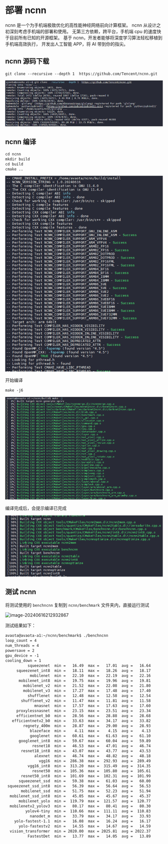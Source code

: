 # 部署 ncnn 

ncnn 是一个为手机端极致优化的高性能神经网络前向计算框架。 ncnn 从设计之初深刻考虑手机端的部署和使用。 无第三方依赖，跨平台，手机端 cpu 的速度快于目前所有已知的开源框架。 基于 ncnn，开发者能够将深度学习算法轻松移植到手机端高效执行， 开发出人工智能 APP，将 AI 带到你的指尖。

## ncnn 源码下载

```
git clone --recursive --depth 1  https://github.com/Tencent/ncnn.git
```

![image-20240616203647818](assets/post/ncnn/image-20240616203647818.png)

## ncnn 编译

```
cd ncnn
mkdir build
cd build
cmake ..
```

![image-20240616203746494](assets/post/ncnn/image-20240616203746494.png)

开始编译

```
make -j6
```

![image-20240616203814748](assets/post/ncnn/image-20240616203814748.png)

编译完成后，会提示编译已完成

![image-20240616212723519](assets/post/ncnn/image-20240616212723519.png)

## 测试 ncnn

将测试使用的 `benchncnn` 复制到 `ncnn/benchmark` 文件夹内，直接运行测试

![image-20240616212932867](C:/Users/gloom/Desktop/image-20240616212932867.png)

测试结果如下：

```
avaota@avaota-a1:~/ncnn/benchmark$ ./benchncnn
loop_count = 4
num_threads = 4
powersave = 2
gpu_device = -1
cooling_down = 1
          squeezenet  min =   16.49  max =   17.01  avg =   16.64
     squeezenet_int8  min =   18.11  max =   18.26  avg =   18.17
           mobilenet  min =   22.10  max =   22.19  avg =   22.16
      mobilenet_int8  min =   19.75  max =   19.96  avg =   19.81
        mobilenet_v2  min =   21.52  max =   22.08  avg =   21.80
        mobilenet_v3  min =   17.27  max =   17.48  avg =   17.40
          shufflenet  min =   12.48  max =   12.58  avg =   12.54
       shufflenet_v2  min =   11.47  max =   11.81  avg =   11.58
             mnasnet  min =   17.57  max =   17.63  avg =   17.60
     proxylessnasnet  min =   23.15  max =   23.51  avg =   23.34
     efficientnet_b0  min =   28.56  max =   28.88  avg =   28.68
   efficientnetv2_b0  min =   33.63  max =   34.17  avg =   33.82
        regnety_400m  min =   28.87  max =   29.00  avg =   28.93
           blazeface  min =    4.11  max =    4.15  avg =    4.13
           googlenet  min =   60.61  max =   61.63  avg =   61.10
      googlenet_int8  min =   59.67  max =   60.04  avg =   59.89
            resnet18  min =   46.53  max =   47.01  avg =   46.74
       resnet18_int8  min =   43.07  max =   43.77  avg =   43.53
             alexnet  min =   46.74  max =   48.82  avg =   48.18
               vgg16  min =  286.38  max =  292.93  avg =  289.49
          vgg16_int8  min =  313.20  max =  315.49  avg =  314.35
            resnet50  min =  105.36  max =  105.80  avg =  105.61
       resnet50_int8  min =  101.69  max =  102.31  avg =  101.99
      squeezenet_ssd  min =   59.38  max =   61.03  avg =   60.00
 squeezenet_ssd_int8  min =   56.39  max =   56.64  avg =   56.53
       mobilenet_ssd  min =   51.75  max =   52.23  avg =   51.94
  mobilenet_ssd_int8  min =   45.05  max =   45.67  avg =   45.37
      mobilenet_yolo  min =  119.79  max =  121.57  avg =  120.77
  mobilenetv2_yolov3  min =   80.17  max =   80.41  avg =   80.30
         yolov4-tiny  min =  110.66  max =  111.11  avg =  110.83
           nanodet_m  min =   33.79  max =   34.17  avg =   33.93
    yolo-fastest-1.1  min =   16.08  max =   16.24  avg =   16.17
      yolo-fastestv2  min =   14.55  max =   14.67  avg =   14.59
  vision_transformer  min = 2020.00  max = 2025.81  avg = 2022.37
          FastestDet  min =   13.77  max =   14.05  avg =   13.89
```

